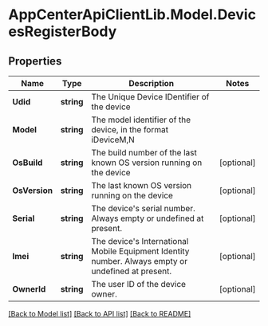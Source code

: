 # AppCenterApiClientLib.Model.DevicesRegisterBody
## Properties

Name | Type | Description | Notes
------------ | ------------- | ------------- | -------------
**Udid** | **string** | The Unique Device IDentifier of the device | 
**Model** | **string** | The model identifier of the device, in the format iDeviceM,N | 
**OsBuild** | **string** | The build number of the last known OS version running on the device | [optional] 
**OsVersion** | **string** | The last known OS version running on the device | [optional] 
**Serial** | **string** | The device&#x27;s serial number. Always empty or undefined at present. | [optional] 
**Imei** | **string** | The device&#x27;s International Mobile Equipment Identity number. Always empty or undefined at present. | [optional] 
**OwnerId** | **string** | The user ID of the device owner. | [optional] 

[[Back to Model list]](../README.md#documentation-for-models) [[Back to API list]](../README.md#documentation-for-api-endpoints) [[Back to README]](../README.md)

